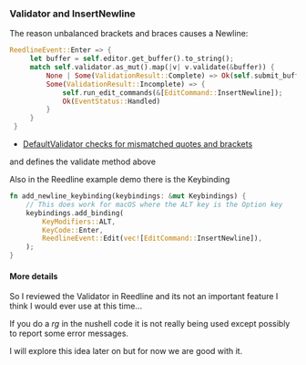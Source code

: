 
### Validator and InsertNewline

The reason unbalanced brackets and braces causes a Newline:

```rust
ReedlineEvent::Enter => {
     let buffer = self.editor.get_buffer().to_string();
     match self.validator.as_mut().map(|v| v.validate(&buffer)) {
         None | Some(ValidationResult::Complete) => Ok(self.submit_buffer(prompt)?),
         Some(ValidationResult::Incomplete) => {
             self.run_edit_commands(&[EditCommand::InsertNewline]);
             Ok(EventStatus::Handled)
         }
     }
 }
```

* [DefaultValidator checks for mismatched quotes and brackets](https://github.com/nushell/reedline/blob/main/src/validator/default.rs)

and defines the validate method above

Also in the Reedline example demo there is the Keybinding

```rust
fn add_newline_keybinding(keybindings: &mut Keybindings) {
    // This does work for macOS where the ALT key is the Option key
    keybindings.add_binding(
        KeyModifiers::ALT,
        KeyCode::Enter,
        ReedlineEvent::Edit(vec![EditCommand::InsertNewline]),
    );
}
```

#### More details

So I reviewed the Validator in Reedline and its not an important feature I
think I would ever use at this time...

If you do a *rg* in the nushell code it is not really being used except possibly
to report some error messages.

I will explore this idea later on but for now we are good with it.
